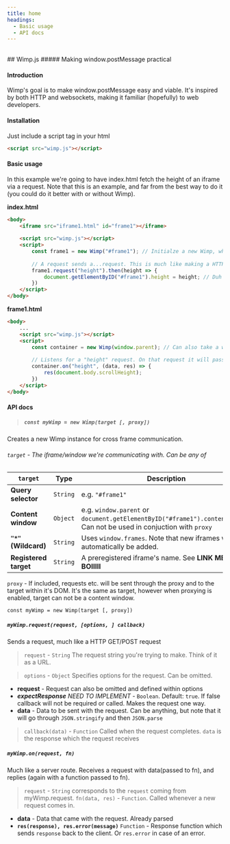```yaml
---
title: home
headings: 
  - Basic usage
  - API docs
---
```





<br>
## Wimp.js
##### Making window.postMessage practical
<br>

#### Introduction
Wimp's goal is to make window.postMessage easy and viable. It's inspired by both HTTP and websockets, making it familiar (hopefully) to web developers. 


#### Installation
Just include a script tag in your html

```html 
<script src="wimp.js"></script>
```

#### Basic usage
In this example we're going to have index.html fetch the height of an iframe via a request. Note that this is an example, and far from the best way to do it (you could do it better with or without Wimp).

**index.html**
```html
<body>
    <iframe src="iframe1.html" id="frame1"></iframe>
    
    <script src="wimp.js"></script>
    <script>
        const frame1 = new Wimp("#frame1"); // Initialze a new Wimp, which will be able to cumminicate with #frame1
        
        // A request sends a...request. This is much like making a HTTP GET request. The response we are expecting will be the height of the iframe.
        frame1.request("height").then(height => {
            document.getElementByID("#frame1").height = height; // Duh
        })
    </script>
</body>
```
**frame1.html**
```html
<body>
    ...
    <script src="wimp.js"></script>
    <script>
        const container = new Wimp(window.parent); // Can also take a window object
        
        // Listens for a "height" request. On that request it will pass both the data and a response function to your callback
        container.on("height", (data, res) => {
            res(document.body.scrollHeight);
        })
    </script>
</body>
```

#### API docs

> ##### `const myWimp = new Wimp(target [, proxy])`

Creates a new Wimp instance for cross frame communication.

###### `target` - The iframe/window we're communicating with. Can be any of

`target` | Type | Description |
---|---|---|
__Query selector__ | `String` | e.g. `"#frame1"` 
__Content window__ | `Object`  | e.g. `window.parent` or `document.getElementByID("#frame1").contentWindow`. Can not be used in conjuction with `proxy`
__`"*"`(Wildcard)__ | `String` |  Uses `window.frames`. Note that new iframes will not automatically be added.
__Registered target__ | `String` | A preregistered iframe's name. See **LINK ME UP BOIIIII**
 
`proxy` - If included, requests etc. will be sent through the proxy and to the target within it's DOM. It's the same as target, however when proxying is enabled, target can not be a content window.

<div class="card">
    <div class="card-content">
        <span class="card-title"><code>const myWimp = new Wimp(target [, proxy])</code></span>
        <div></div>
    </div>
</div>
    


##### `myWimp.request(request, [options, ] callback)`
Sends a request, much like a HTTP GET/POST request
> `request` - `String` The request string you're trying to make. Think of it as a URL.

> `options` - `Object` Specifies options for the request. Can be omitted.
 - __request__ - Request can also be omitted and defined within options
 - __*expectResponse*__ *NEED TO IMPLEMENT* - `Boolean`. Default: `true`. If false callback will not be required or called. Makes the request one way.
 - __data__ - Data to be sent with the request. Can be anything, but note that it will go through `JSON.stringify` and then `JSON.parse`

> `callback(data)` - `Function` Called when the request completes. `data` is the response which the request receives

##### `myWimp.on(request, fn)`
Much like a server route. Receives a request with data(passed to fn), and replies (again with a function passed to fn).
> `request` - `String` corresponds to the `request` coming from myWimp.request. 
> `fn(data, res)` - `Function`. Called whenever a new request comes in.
 - __data__ - Data that came with the request. Already parsed
 - __`res(response), res.error(message)`__ `Function` - Response function which sends `response` back to the client. Or `res.error` in case of an error.
